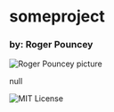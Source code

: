 # someproject

### **by: Roger Pouncey** 



![Roger Pouncey picture](https://avatars2.githubusercontent.com/u/58075467?v=4)

null





![MIT License](https://img.shields.io/apm/l/atomic-design-ui.svg?)